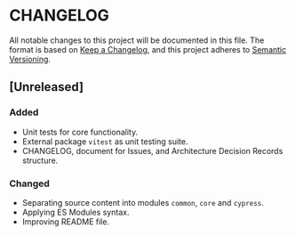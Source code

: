 CHANGELOG
=========
All notable changes to this project will be documented in this file.
The format is based on [Keep a Changelog](https://keepachangelog.com/en/1.1.0/),
and this project adheres to [Semantic Versioning](https://semver.org/spec/v2.0.0.html).

## [Unreleased]
### Added
- Unit tests for core functionality.
- External package `vitest` as unit testing suite.
- CHANGELOG, document for Issues, and Architecture Decision Records structure.
### Changed
- Separating source content into modules `common`, `core` and `cypress`.
- Applying ES Modules syntax.
- Improving README file.
